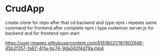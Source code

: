 # CrudApp

create clone for repo after that cd backend and type npm i repeate same command for frontend after complete npm i 
type  nodemon server.js for backend and for frontend npm start

https://user-images.githubusercontent.com/81618021/187902948-45b2f357-fa87-411a-bc74-9da342f4d79a.mp4

